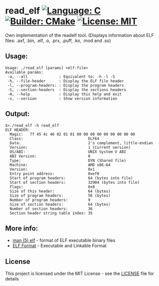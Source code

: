# read_elf [![Language: C](https://img.shields.io/badge/Language-C-brightgreen.svg)](https://en.wikipedia.org/wiki/C_(programming_language)) [![Builder: CMake](https://img.shields.io/badge/Builder-CMake-brightgreen.svg)](https://cmake.org/)  [![License: MIT](https://img.shields.io/badge/License-MIT-brightgreen.svg)](https://opensource.org/licenses/MIT)   

Own implementation of the readelf tool. (Displays information about ELF files: .axf, .bin, .elf, .o, .prx, .puff, .ko, .mod and .so)

## Usage:

```
Usage: ./read_elf [params] <elf-file>   
Available params:    
 -a, --all              : Equivalent to: -h -l -S   
 -h, --file-header      : Display the ELF file header   
 -l, --program-headers: : Display the program headers   
 -S, --section-headers  : Display the sections headers  
 -H, --help             : Display this help and exit  
 -v, --version          : Show version information    
```

## Output:

```
$>./read_elf -h read_elf    
ELF HEADER:    
  Magic:   7f 45 4c 46 02 01 01 00 00 00 00 00 00 00 00 00  
  Class:                             ELF64   
  Data:                              2's complement, little-endian  
  Version:                           1 (Current version)
  OS/ABI:                            UNIX System V ABI
  ABI Version:                       0
  Type:                              DYN (Shared file)
  Machine:                           AMD x86-64
  Version:                           0x1
  Entry point address:               0xef0
  Start of program headers:          64 (bytes into file)
  Start of section headers:          32904 (bytes into file)
  Flags:                             0x0
  Size of this header:               64 (bytes)
  Size of program headers:           56 (bytes)
  Number of program headers:         9
  Size of section headers:           64 (bytes)
  Number of section headers:         36
  Section header string table index: 35
```

## More info:

* [man (5) elf](https://www.freebsd.org/cgi/man.cgi?query=elf&sektion=5&apropos=0&manpath=FreeBSD+7.0-RELEASE) - format of ELF executable binary files
* [ELF Format](http://www.skyfree.org/linux/references/ELF_Format.pdf) - Executable and Linkable Format

## License

This project is licensed under the MIT License - see the [LICENSE](LICENSE) file for details
